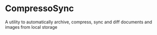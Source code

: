 # CompressoSync
A utility to automatically archive, compress, sync and diff documents and images from local storage

